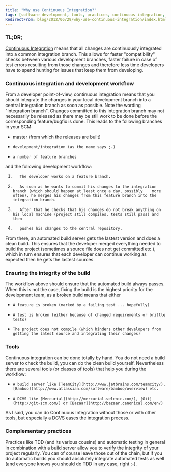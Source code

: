 ```yaml
---
title: "Why use Continuous Integration?"
tags: [software development, tools, practices, continuous integration, development workflow, automatic build]
RedirectFrom: blog/2012/06/29/why-use-continuous-integration/index.html
---
```


### TL;DR;

[Continuous Integration](http://en.wikipedia.org/wiki/Continuous_integration) means that all changes are continuously integrated into a common integration branch. This allows for faster "compatibility" checks between various development branches, faster failure in case of test errors resulting from those changes and therefore less time developers have to spend hunting for issues that keep them from developing.

### Continuous integration and development workflow

From a developer point-of-view, continuous integration means that you should integrate the changes in your local development branch into a central integration branch as soon as possible. Note the wording "integration branch". Changes committed to this integration branch may not necessarily be released as there may be still work to be done before the corresponding feature/bugfix is done. This leads to the following branches in your SCM:

* master (from which the releases are built)
*     development/integration (as the name says ;-)
*     a number of feature branches

and the following development workflow:

1.        The developer works on a feature branch.
2.        As soon as he wants to commit his changes to the integration branch (which should happen at least once a day, possibly 	more often), he merges his changes from this feature branch into the integration branch.
3.        After that he checks that his changes do not break anything on his local machine (project still compiles, tests still pass) and then
4.        pushes his changes to the central repository.

From there, an automated build server gets the lastest version and does a clean build. This ensures that the developer merged everything needed to build the project (sometimes a source file does not get committed etc.), which in turn ensures that each developer can continue working as expected then he gets the lastest sources.

### Ensuring the integrity of the build

The workflow above should ensure that the automated build always passes. When this is not the case, fixing the build is the highest priority for the development team, as a broken build means that either

*     A feature is broken (marked by a failing test ... hopefully)
*     A test is broken (either because of changed requirements or brittle tests)
*     The project does not compile (which hinders other developers from getting the latest source and integrating their changes)

### Tools

Continuous integration can be done totally by hand. You do not need a build server to check the build, you can do the clean build yourself. Nevertheless there are several tools (or classes of tools) that help you during the workflow:

*     A build server like [TeamCity](http://www.jetbrains.com/teamcity/), [Bamboo](http://www.atlassian.com/software/bamboo/overview) etc.
*     A DCVS like [Mercurial](http://mercurial.selenic.com/), [Git](http://git-scm.com/) or [Bazaar](http://bazaar.canonical.com/en/)

As I said, you can do Continuous Integration without those or with other tools, but especially a DCVS eases the integration process.

### Complementary practices

Practices like TDD (and its various cousins) and automatic testing in general in combination with a build server allow you to verify the integrity of your project regularly. You can of course leave those out of the chain, but if you do automatic builds you should absolutely integrate automated tests as well (and everyone knows you should do TDD in any case, right ;-).
